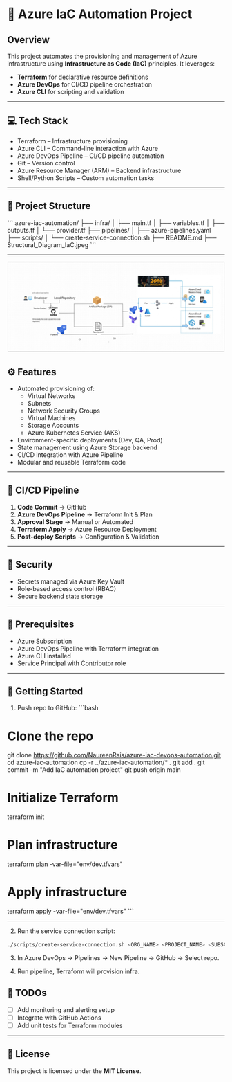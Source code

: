# 🚀 Azure IaC Automation Project

## Overview

This project automates the provisioning and management of Azure infrastructure using **Infrastructure as Code (IaC)** principles. It leverages:

- **Terraform** for declarative resource definitions  
- **Azure DevOps** for CI/CD pipeline orchestration  
- **Azure CLI** for scripting and validation  

---

## 💻 Tech Stack

- Terraform – Infrastructure provisioning  
- Azure CLI – Command-line interaction with Azure  
- Azure DevOps Pipeline – CI/CD pipeline automation  
- Git – Version control  
- Azure Resource Manager (ARM) – Backend infrastructure  
- Shell/Python Scripts – Custom automation tasks  

---

## 📁 Project Structure

\`\`\`
azure-iac-automation/
├── infra/
│   ├── main.tf
│   ├── variables.tf
│   ├── outputs.tf
│   └── provider.tf
├── pipelines/
│   ├── azure-pipelines.yaml
├── scripts/
│   └── create-service-connection.sh
├── README.md
├── Structural_Diagram_IaC.jpeg
\`\`\`

---

![Architecture Diagram](Structural_Diagram_IaC.jpg)

## ⚙️ Features

- Automated provisioning of:
  - Virtual Networks
  - Subnets
  - Network Security Groups
  - Virtual Machines
  - Storage Accounts
  - Azure Kubernetes Service (AKS)
- Environment-specific deployments (Dev, QA, Prod)
- State management using Azure Storage backend
- CI/CD integration with Azure Pipeline
- Modular and reusable Terraform code

---

## 🚦 CI/CD Pipeline

1. **Code Commit** → GitHub  
2. **Azure DevOps Pipeline** → Terraform Init & Plan  
3. **Approval Stage** → Manual or Automated  
4. **Terraform Apply** → Azure Resource Deployment  
5. **Post-deploy Scripts** → Configuration & Validation  

---

## 🔐 Security

- Secrets managed via Azure Key Vault  
- Role-based access control (RBAC)  
- Secure backend state storage  

---

## 📝 Prerequisites

- Azure Subscription  
- Azure DevOps Pipeline with Terraform integration  
- Azure CLI installed  
- Service Principal with Contributor role  

---

## 🚀 Getting Started

1. Push repo to GitHub:
\`\`\`bash
# Clone the repo
git clone https://github.com/NaureenRais/azure-iac-devops-automation.git
cd azure-iac-automation
cp -r ../azure-iac-automation/* .
git add .
git commit -m "Add IaC automation project"
git push origin main

# Initialize Terraform
terraform init

# Plan infrastructure
terraform plan -var-file="env/dev.tfvars"

# Apply infrastructure
terraform apply -var-file="env/dev.tfvars"
\`\`\`

---

2. Run the service connection script:
```bash
./scripts/create-service-connection.sh <ORG_NAME> <PROJECT_NAME> <SUBSCRIPTION_ID> <SUBSCRIPTION_NAME> <TENANT_ID> <APP_ID> <APP_SECRET>
```

3. In Azure DevOps → Pipelines → New Pipeline → GitHub → Select repo.

4. Run pipeline, Terraform will provision infra.


## 📌 TODOs

- [ ] Add monitoring and alerting setup  
- [ ] Integrate with GitHub Actions  
- [ ] Add unit tests for Terraform modules  

---

## 📄 License

This project is licensed under the **MIT License**.


